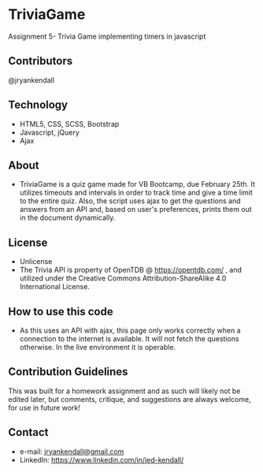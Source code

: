 # TriviaGame
Assignment 5- Trivia Game implementing timers in javascript

## Contributors
@jryankendall

## Technology
- HTML5, CSS, SCSS, Bootstrap
- Javascript, jQuery
- Ajax

## About
- TriviaGame is a quiz game made for VB Bootcamp, due February 25th. It utilizes timeouts and intervals in order to track time and give a time limit to the entire quiz. Also, the script uses ajax to get the questions and answers from an API and, based on user's preferences, prints them out in the document dynamically.

## License
- Unlicense
- The Trivia API is property of OpenTDB @ https://opentdb.com/ , and utilized under the Creative Commons Attribution-ShareAlike 4.0 International License.

## How to use this code
- As this uses an API with ajax, this page only works correctly when a connection to the internet is available. It will not fetch the questions otherwise. In the live environment it is operable.

## Contribution Guidelines
  This was built for a homework assignment and as such will likely not be edited later, but comments, critique, and suggestions are always welcome, for use in future work!
  
## Contact

- e-mail: jryankendall@gmail.com
- LinkedIn: https://www.linkedin.com/in/jed-kendall/
